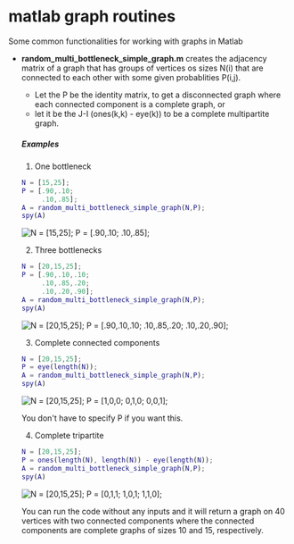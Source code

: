 # matlab graph routines
Some common functionalities for working with graphs in Matlab
- **random_multi_bottleneck_simple_graph.m** creates the adjacency matrix of a graph that has groups of vertices os sizes N(i) that are connected to each other with some given probablities P(i,j).
    - Let the P be the identity matrix, to get a disconnected graph where each connected component is a complete graph, or
    - let it be the J-I (ones(k,k) - eye(k)) to be a complete multipartite graph.
	
	##### Examples 
    1. One bottleneck
    ```matlab
	N = [15,25];
	P = [.90,.10; 
		 .10,.85];
	A = random_multi_bottleneck_simple_graph(N,P); 
	spy(A)
	```
	![N = [15,25]; 
	P = [.90,.10; 
		 .10,.85];](/images/random_multi_bottleneck_simple_graph_ex1.png)
	
	2. Three bottlenecks
	```matlab
	N = [20,15,25];
	P = [.90,.10,.10; 
		 .10,.85,.20; 
		 .10,.20,.90];
	A = random_multi_bottleneck_simple_graph(N,P); 
	spy(A)
	```
	![N = [20,15,25];
	P = [.90,.10,.10; 
		 .10,.85,.20; 
		 .10,.20,.90];](/images/random_multi_bottleneck_simple_graph_ex2.png)

	3. Complete connected components
	 ```matlab
	N = [20,15,25];
	P = eye(length(N));
	A = random_multi_bottleneck_simple_graph(N,P); 
	spy(A)
	```
	![N = [20,15,25];
	P = [1,0,0; 
		 0,1,0; 
		 0,0,1];](/images/random_multi_bottleneck_simple_graph_ex3.png)
	
	You don't have to specify P if you want this.
		 
	4. Complete tripartite
	```matlab
	N = [20,15,25];
	P = ones(length(N), length(N)) - eye(length(N));
	A = random_multi_bottleneck_simple_graph(N,P); 
	spy(A)
	```
	![N = [20,15,25];
	P = [0,1,1; 
		 1,0,1; 
		 1,1,0];](/images/random_multi_bottleneck_simple_graph_ex4.png)

	You can run the code without any inputs and it will return a graph on 40 vertices with two connected components where the connected components are complete graphs of sizes 10 and 15, respectively.
	
